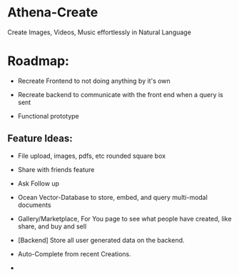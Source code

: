 # Athena-Create
Create Images, Videos, Music effortlessly in Natural Language



# Roadmap:

* Recreate Frontend to not doing anything by it's own

* Recreate backend to communicate with the front end when a query is sent

* Functional prototype



## Feature Ideas:

* File upload, images, pdfs, etc rounded square box

* Share with friends feature

* Ask Follow up

* Ocean Vector-Database to store, embed, and query multi-modal documents

* Gallery/Marketplace, For You page to see what people have created, like share, and buy and sell

* [Backend] Store all user generated data on the backend.

* Auto-Complete from recent Creations.

* 